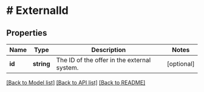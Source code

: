 # # ExternalId

## Properties

Name | Type | Description | Notes
------------ | ------------- | ------------- | -------------
**id** | **string** | The ID of the offer in the external system. | [optional]

[[Back to Model list]](../../README.md#models) [[Back to API list]](../../README.md#endpoints) [[Back to README]](../../README.md)
